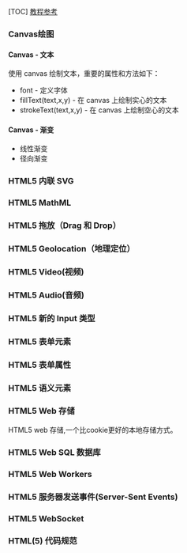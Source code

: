 [TOC]
[教程参考](https://www.runoob.com/html/html5-intro.html)

### Canvas绘图
#### Canvas - 文本
使用 canvas 绘制文本，重要的属性和方法如下：
- font - 定义字体
- fillText(text,x,y) - 在 canvas 上绘制实心的文本
- strokeText(text,x,y) - 在 canvas 上绘制空心的文本
#### Canvas - 渐变
- 线性渐变
- 径向渐变
### HTML5 内联 SVG
### HTML5 MathML
### HTML5 拖放（Drag 和 Drop）
### HTML5 Geolocation（地理定位）
### HTML5 Video(视频)
### HTML5 Audio(音频)
### HTML5 新的 Input 类型
### HTML5 表单元素
### HTML5 表单属性
### HTML5 语义元素
### HTML5 Web 存储
HTML5 web 存储,一个比cookie更好的本地存储方式。
### HTML5 Web SQL 数据库
### HTML5 Web Workers
### HTML5 服务器发送事件(Server-Sent Events)
### HTML5 WebSocket
### HTML(5) 代码规范